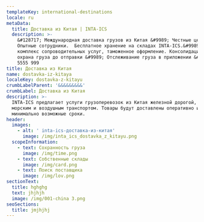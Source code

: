 ```yaml
---
templateKey: international-destinations
locale: ru
metaData:
  title: Доставка из Китая | INTA-ICS
  description: >-
    &#128717; Международная доставка грузов из Китая &#9989; Честные цены.
    Опытные сотрудники.  Бесплатное хранение на складах INTA-ICS.&#9989; Полный
    комплекс сопроводительных услуг, таможенное оформление. Консолидация и
    охрана груза до отправки &#9989; Отслеживание груза в приложении &#9742; 068
    5555 999
title: Доставка из Китая
name: dostavka-iz-kitaya
localeKey: dostavka-z-kitayu
crumbLabelParent: '&&&&&&&&&'
crumbLabel: Доставка из Китая
description: >-
  INTA-ICS предлагает услуги грузоперевозок из Китая железной дорогой, а также
  морским и воздушным транспортом. Товары будут доставлены оперативно и за
  минимально возможные сроки.
header:
  images:
    - alt: ' inta-ics-доставка-из-китая'
      image: /img/inta_ics_dostavka_z_kitayu.png
  scopeInformation:
    - text: Сохранность груза
      image: /img/time.png
    - text: Собственные склады
      image: /img/card.png
    - text: Поиск поставщика
      image: /img/lov.png
sectionText:
  title: hghghg
  text: jhjhjh
  image: /img/001-china 3.png
seoSections:
  title: jmjhjhj
---
```

